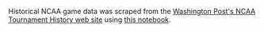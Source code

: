 Historical NCAA game data was scraped from the [Washington Post's NCAA Tournament History web site](https://apps.washingtonpost.com/sports/apps/live-updating-mens-ncaa-basketball-bracket/search/) using [this notebook](https://nbviewer.jupyter.org/github/practicallypredictable/posts/blob/master/basketball/ncaa/notebooks/ncaa-scrape-washpost.ipynb).

